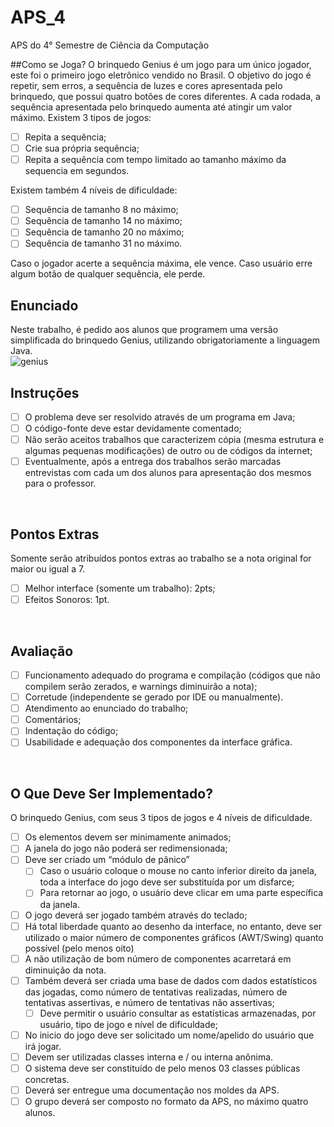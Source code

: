 # APS_4
APS do 4° Semestre de Ciência da Computação
<br/>

##Como se Joga?
O brinquedo Genius é um jogo para um único jogador, este foi o primeiro jogo eletrônico vendido no Brasil. O objetivo do jogo é repetir, sem erros, a sequência de luzes e cores apresentada pelo brinquedo, que possui quatro botões de cores diferentes. A cada rodada, a sequência apresentada pelo brinquedo aumenta até atingir um valor máximo. Existem 3 tipos de jogos:
- [ ] Repita a sequência;
- [ ] Crie sua própria sequência;
- [ ] Repita a sequência com tempo limitado ao tamanho máximo da sequencia em segundos.

Existem também 4 níveis de dificuldade:
- [ ] Sequência de tamanho 8 no máximo;
- [ ] Sequência de tamanho 14 no máximo;
- [ ] Sequência de tamanho 20 no máximo;
- [ ] Sequência de tamanho 31 no máximo.

Caso o jogador acerte a sequência máxima, ele vence. Caso usuário erre algum botão de qualquer sequência, ele perde.<br/>

## Enunciado
Neste trabalho, é pedido aos alunos que programem uma versão simplificada do brinquedo Genius, utilizando obrigatoriamente a linguagem Java.<br/>
![genius](https://cloud.githubusercontent.com/assets/5847145/9951744/097093b2-5da1-11e5-9582-aceaabc08caa.png)
<br/>

## Instruções
- [ ] O problema deve ser resolvido através de um programa em Java;
- [ ] O código-fonte deve estar devidamente comentado;
- [ ] Não serão aceitos trabalhos que caracterizem cópia (mesma estrutura e algumas pequenas modificações) de outro ou de códigos da internet;
- [ ] Eventualmente, após a entrega dos trabalhos serão marcadas entrevistas com cada um dos alunos para apresentação dos mesmos para o professor.
<br/>

## Pontos Extras
Somente serão atribuídos pontos extras ao trabalho se a nota original for maior ou igual a 7.
- [ ] Melhor interface (somente um trabalho): 2pts;
- [ ] Efeitos Sonoros: 1pt.
<br/>

## Avaliação
- [ ] Funcionamento adequado do programa e compilação (códigos que não compilem serão zerados, e warnings diminuirão a nota);
- [ ] Corretude (independente se gerado por IDE ou manualmente).
- [ ] Atendimento ao enunciado do trabalho;
- [ ] Comentários;
- [ ] Indentação do código;
- [ ] Usabilidade e adequação dos componentes da interface gráfica.
<br/>

## O Que Deve Ser Implementado?
O brinquedo Genius, com seus 3 tipos de jogos e 4 níveis de dificuldade.
- [ ] Os elementos devem ser minimamente animados;
- [ ] A janela do jogo não poderá ser redimensionada;
- [ ] Deve ser criado um “módulo de pânico”
  - [ ] Caso o usuário coloque o mouse no canto inferior direito da janela, toda a interface do jogo deve ser substituída por um disfarce;
  - [ ] Para retornar ao jogo, o usuário deve clicar em uma parte específica da janela.
- [ ] O jogo deverá ser jogado também através do teclado;
- [ ] Há total liberdade quanto ao desenho da interface, no entanto, deve ser utilizado o maior número de componentes gráficos (AWT/Swing) quanto possível (pelo menos oito)
- [ ] A não utilização de bom número de componentes acarretará em diminuição da nota.
- [ ] Também deverá ser criada uma base de dados com dados estatísticos das jogadas, como número de tentativas realizadas, número de tentativas assertivas, e número de tentativas não assertivas;
  - [ ] Deve permitir o usuário consultar as estatísticas armazenadas, por usuário, tipo de jogo e nível de dificuldade;
- [ ] No inicio do jogo deve ser solicitado um nome/apelido do usuário que irá jogar.
- [ ] Devem ser utilizadas classes interna e / ou interna anônima.
- [ ] O sistema deve ser constituído de pelo menos 03 classes públicas concretas.
- [ ] Deverá ser entregue uma documentação nos moldes da APS.
- [ ] O grupo deverá ser composto no formato da APS, no máximo quatro alunos.
